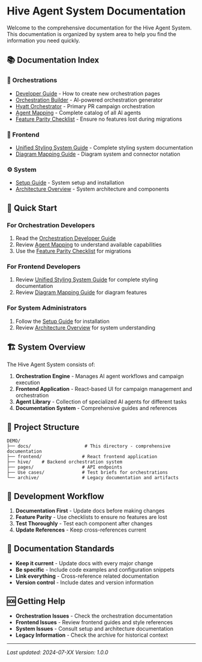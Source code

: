 # Hive Agent System Documentation

Welcome to the comprehensive documentation for the Hive Agent System. This documentation is organized by system area to help you find the information you need quickly.

## 📚 Documentation Index

### 🎯 Orchestrations

- [Developer Guide](./orchestrations/ORCHESTRATION_DEVELOPER_GUIDE.md) - How to create new orchestration pages
- [Orchestration Builder](./orchestrations/OrchestrationBuilder.md) - AI-powered orchestration generator
- [Hyatt Orchestrator](./orchestrations/HyattOrchestrator.md) - Primary PR campaign orchestration
- [Agent Mapping](./orchestrations/AgentMapping.md) - Complete catalog of all AI agents
- [Feature Parity Checklist](./orchestrations/FeatureParityChecklist.md) - Ensure no features lost during migrations

### 🎨 Frontend

- [Unified Styling System Guide](./frontend/STYLING_SYSTEM_GUIDE.md) - Complete styling system documentation
- [Diagram Mapping Guide](./frontend/DIAGRAM_MAPPING_GUIDE.md) - Diagram system and connector notation

### ⚙️ System

- [Setup Guide](./system/setup.md) - System setup and installation
- [Architecture Overview](./system/architecture.md) - System architecture and components

## 🚀 Quick Start

### For Orchestration Developers

1. Read the [Orchestration Developer Guide](./orchestrations/ORCHESTRATION_DEVELOPER_GUIDE.md)
2. Review [Agent Mapping](./orchestrations/AgentMapping.md) to understand available capabilities
3. Use the [Feature Parity Checklist](./orchestrations/FeatureParityChecklist.md) for migrations

### For Frontend Developers

1. Review [Unified Styling System Guide](./frontend/STYLING_SYSTEM_GUIDE.md) for complete styling documentation
2. Review [Diagram Mapping Guide](./frontend/DIAGRAM_MAPPING_GUIDE.md) for diagram features

### For System Administrators

1. Follow the [Setup Guide](./system/setup.md) for installation
2. Review [Architecture Overview](./system/architecture.md) for system understanding

## 🏗️ System Overview

The Hive Agent System consists of:

1. **Orchestration Engine** - Manages AI agent workflows and campaign execution
2. **Frontend Application** - React-based UI for campaign management and orchestration
3. **Agent Library** - Collection of specialized AI agents for different tasks
4. **Documentation System** - Comprehensive guides and references

## 📁 Project Structure

```
DEMO/
├── docs/                    # This directory - comprehensive documentation
├── frontend/               # React frontend application
├── hive/    # Backend orchestration system
├── pages/                  # API endpoints
├── Use cases/              # Test briefs for orchestrations
└── archive/                # Legacy documentation and artifacts
```

## 🔄 Development Workflow

1. **Documentation First** - Update docs before making changes
2. **Feature Parity** - Use checklists to ensure no features are lost
3. **Test Thoroughly** - Test each component after changes
4. **Update References** - Keep cross-references current

## 📝 Documentation Standards

- **Keep it current** - Update docs with every major change
- **Be specific** - Include code examples and configuration snippets
- **Link everything** - Cross-reference related documentation
- **Version control** - Include dates and version information

## 🆘 Getting Help

- **Orchestration Issues** - Check the orchestration documentation
- **Frontend Issues** - Review frontend guides and style references
- **System Issues** - Consult setup and architecture documentation
- **Legacy Information** - Check the archive for historical context

---

_Last updated: 2024-07-XX_
_Version: 1.0.0_
